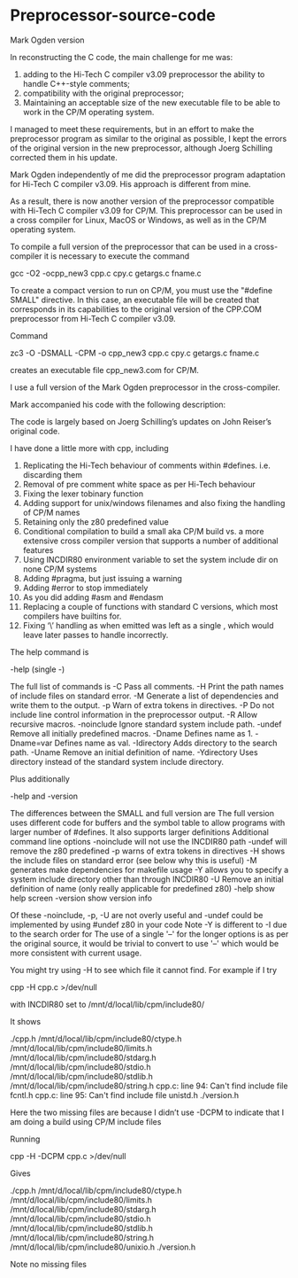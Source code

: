 # Preprocessor-source-code
Mark Ogden version

In reconstructing the C code, the main challenge for me was:

1. adding to the Hi-Tech C compiler v3.09 preprocessor the ability to handle C++-style comments;
2. compatibility with the original preprocessor;
3. Maintaining an acceptable size of the new executable file to be able to work in the CP/M operating system.

I managed to meet these requirements, but in an effort to make the preprocessor program as similar to the original as possible, I kept the errors of the original version in the new preprocessor, although Joerg Schilling corrected them in his update.

Mark Ogden independently of me did the preprocessor program adaptation for Hi-Tech C compiler v3.09. His approach is different from mine. 

As a result, there is now another version of the preprocessor compatible with Hi-Tech C compiler v3.09 for CP/M. This preprocessor can be used in a cross compiler for Linux, MacOS or Windows, as well as in the CP/M operating system.

To compile a full version of the preprocessor that can be used in a cross-compiler it is necessary to execute the command

gcc -O2 -ocpp_new3 cpp.c cpy.c getargs.c fname.c

To create a compact version to run on CP/M, you must use the "#define SMALL" directive. In this case, an executable file will be created that corresponds in its capabilities to the original version of the CPP.COM preprocessor from Hi-Tech C compiler v3.09.

Command

zc3 -O -DSMALL -CPM -o cpp_new3 cpp.c cpy.c getargs.c fname.c

creates an executable file cpp_new3.com for CP/M.

I use a full version of the Mark Ogden preprocessor in the cross-compiler.

Mark accompanied his code with the following description:

The code is largely based on Joerg Schilling’s updates on John Reiser’s original code.

I have done a little more with cpp, including

1.	Replicating the Hi-Tech behaviour of comments within #defines. i.e. discarding them
2.	Removal of pre comment white space as per Hi-Tech behaviour
3.	Fixing the lexer tobinary function
4.	Adding support for unix/windows filenames and also fixing the handling of CP/M names
5.	Retaining only the z80 predefined value
6.	Conditional compilation to build a small aka CP/M build vs. a more extensive cross compiler version that supports a number of additional features
7.	Using INCDIR80 environment variable to set the system include dir on none CP/M systems
8.	Adding #pragma, but just issuing a warning
9.	Adding #error to stop immediately
10.	As you did adding #asm and #endasm
11.	Replacing a couple of functions with standard C versions, which most compilers have builtins for.
12.	Fixing ‘\\’ handling as when emitted was left as a single \, which would leave later passes to handle incorrectly.


The help command is

-help                     (single -)

The full list of commands is
        -C      Pass all comments.
        -H      Print the path names of include files on standard error.
        -M      Generate a list of dependencies and write them to the output.
        -p      Warn of extra tokens in directives.
        -P      Do not include line control information in the preprocessor output.
        -R      Allow recursive macros.
        -noinclude Ignore standard system include path.
        -undef  Remove all initially predefined macros.
        -Dname  Defines name as 1.
        -Dname=var Defines name as val.
        -Idirectory Adds directory to the search path.
        -Uname  Remove an initial definition of name.
        -Ydirectory Uses directory instead of the standard system include directory.
 
Plus additionally

-help and -version
 
The differences between the SMALL and full version are The full version uses different code for buffers and the symbol table to allow programs with larger number of #defines. It also supports larger definitions
Additional command line options
-noinclude will not use the INCDIR80 path
-undef     will remove the z80 predefined
-p         warns of extra tokens in directives
-H         shows the include files on standard error (see below why this is useful)
-M         generates make dependencies for makefile usage
-Y         allows you to specify a system include directory other than through INCDIR80
-U         Remove an initial definition of name (only really applicable for predefined z80)
-help      show help screen
-version   show version info

Of these -noinclude, -p, -U are not overly useful and -undef could be implemented by using #undef z80 in your code Note -Y is different to -I due to the search order for <includes> The use of a single '–' for the longer options is as per the original source, it would be trivial to convert to use '–' which would be more consistent with current usage.
 
You might try using -H to see which file it cannot find.
For example if I try

cpp -H cpp.c >/dev/null

with INCDIR80 set to /mnt/d/local/lib/cpm/include80/

It shows

./cpp.h
/mnt/d/local/lib/cpm/include80/ctype.h
/mnt/d/local/lib/cpm/include80/limits.h
/mnt/d/local/lib/cpm/include80/stdarg.h
/mnt/d/local/lib/cpm/include80/stdio.h
/mnt/d/local/lib/cpm/include80/stdlib.h
/mnt/d/local/lib/cpm/include80/string.h
cpp.c: line 94: Can't find include file fcntl.h
cpp.c: line 95: Can't find include file unistd.h
./version.h
 
Here the two missing files are because I didn’t use -DCPM to indicate that I am doing a build using CP/M include files

Running

cpp -H -DCPM cpp.c >/dev/null

Gives

./cpp.h
/mnt/d/local/lib/cpm/include80/ctype.h
/mnt/d/local/lib/cpm/include80/limits.h
/mnt/d/local/lib/cpm/include80/stdarg.h
/mnt/d/local/lib/cpm/include80/stdio.h
/mnt/d/local/lib/cpm/include80/stdlib.h
/mnt/d/local/lib/cpm/include80/string.h
/mnt/d/local/lib/cpm/include80/unixio.h
./version.h
 
Note no missing files

